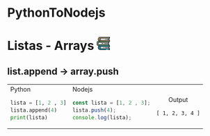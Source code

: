 # PythonToNodejs

# Listas - Arrays <img src="https://github.com/gusantos1/PythonToNodejs/blob/main/img/books.svg" width="30">

## list.append → array.push
<table>
<tr>
<td>
Python

  ```python
  lista = [1, 2 , 3]
  lista.append(4)
  print(lista)
  ```
</td>
<td>
Nodejs

  ```javascript
  const lista = [1, 2 , 3];
  lista.push(4);
  console.log(lista);
  ```
</td>
<td>
<p style="text-align:center">Output<br>

  ```
  [ 1, 2, 3, 4 ]
  ```
  </p>
</td>
</tr>
</table>